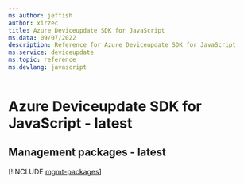 ```yaml
---
ms.author: jeffish
author: xirzec
title: Azure Deviceupdate SDK for JavaScript
ms.data: 09/07/2022
description: Reference for Azure Deviceupdate SDK for JavaScript
ms.service: deviceupdate
ms.topic: reference
ms.devlang: javascript
---
```

# Azure Deviceupdate SDK for JavaScript - latest

## Management packages - latest
[!INCLUDE [mgmt-packages](deviceupdate-mgmt-index.md)]